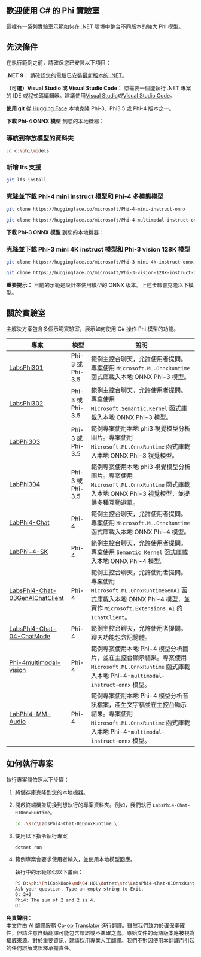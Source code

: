 <!--
CO_OP_TRANSLATOR_METADATA:
{
  "original_hash": "903c509a6d0d1ecce00b849d7f753bdd",
  "translation_date": "2025-07-17T10:32:38+00:00",
  "source_file": "md/04.HOL/dotnet/readme.md",
  "language_code": "hk"
}
-->
## 歡迎使用 C# 的 Phi 實驗室

這裡有一系列實驗室示範如何在 .NET 環境中整合不同版本的強大 Phi 模型。

## 先決條件

在執行範例之前，請確保您已安裝以下項目：

**.NET 9：** 請確認您的電腦已安裝[最新版本的 .NET](https://dotnet.microsoft.com/download/dotnet?WT.mc_id=aiml-137032-kinfeylo)。

**（可選）Visual Studio 或 Visual Studio Code：** 您需要一個能執行 .NET 專案的 IDE 或程式碼編輯器。建議使用[Visual Studio](https://visualstudio.microsoft.com?WT.mc_id=aiml-137032-kinfeylo)或[Visual Studio Code](https://code.visualstudio.com?WT.mc_id=aiml-137032-kinfeylo)。

**使用 git** 從 [Hugging Face](https://huggingface.co/collections/lokinfey/phi-4-family-679c6f234061a1ab60f5547c) 本地克隆 Phi-3、Phi3.5 或 Phi-4 版本之一。

**下載 Phi-4 ONNX 模型** 到您的本地機器：

### 導航到存放模型的資料夾

```bash
cd c:\phi\models
```

### 新增 lfs 支援

```bash
git lfs install 
```

### 克隆並下載 Phi-4 mini instruct 模型和 Phi-4 多模態模型

```bash
git clone https://huggingface.co/microsoft/Phi-4-mini-instruct-onnx

git clone https://huggingface.co/microsoft/Phi-4-multimodal-instruct-onnx
```

**下載 Phi-3 ONNX 模型** 到您的本地機器：

### 克隆並下載 Phi-3 mini 4K instruct 模型和 Phi-3 vision 128K 模型

```bash
git clone https://huggingface.co/microsoft/Phi-3-mini-4k-instruct-onnx

git clone https://huggingface.co/microsoft/Phi-3-vision-128k-instruct-onnx-cpu
```

**重要提示：** 目前的示範是設計來使用模型的 ONNX 版本。上述步驟會克隆以下模型。

## 關於實驗室

主解決方案包含多個示範實驗室，展示如何使用 C# 操作 Phi 模型的功能。

| 專案 | 模型 | 說明 |
| ------------ | -----------| ----------- |
| [LabsPhi301](../../../../../md/04.HOL/dotnet/src/LabsPhi301) | Phi-3 或 Phi-3.5 | 範例主控台聊天，允許使用者提問。專案使用 `Microsoft.ML.OnnxRuntime` 函式庫載入本地 ONNX Phi-3 模型。 |
| [LabsPhi302](../../../../../md/04.HOL/dotnet/src/LabsPhi302) | Phi-3 或 Phi-3.5 | 範例主控台聊天，允許使用者提問。專案使用 `Microsoft.Semantic.Kernel` 函式庫載入本地 ONNX Phi-3 模型。 |
| [LabPhi303](../../../../../md/04.HOL/dotnet/src/LabsPhi303) | Phi-3 或 Phi-3.5 | 範例專案使用本地 phi3 視覺模型分析圖片。專案使用 `Microsoft.ML.OnnxRuntime` 函式庫載入本地 ONNX Phi-3 視覺模型。 |
| [LabPhi304](../../../../../md/04.HOL/dotnet/src/LabsPhi304) | Phi-3 或 Phi-3.5 | 範例專案使用本地 phi3 視覺模型分析圖片。專案使用 `Microsoft.ML.OnnxRuntime` 函式庫載入本地 ONNX Phi-3 視覺模型，並提供多種互動選單。 | 
| [LabPhi4-Chat](../../../../../md/04.HOL/dotnet/src/LabsPhi4-Chat-01OnnxRuntime) | Phi-4 | 範例主控台聊天，允許使用者提問。專案使用 `Microsoft.ML.OnnxRuntime` 函式庫載入本地 ONNX Phi-4 模型。 |
| [LabPhi-4-SK](../../../../../md/04.HOL/dotnet/src/LabsPhi4-Chat-02SK) | Phi-4 | 範例主控台聊天，允許使用者提問。專案使用 `Semantic Kernel` 函式庫載入本地 ONNX Phi-4 模型。 |
| [LabsPhi4-Chat-03GenAIChatClient](../../../../../md/04.HOL/dotnet/src/LabsPhi4-Chat-03GenAIChatClient) | Phi-4 | 範例主控台聊天，允許使用者提問。專案使用 `Microsoft.ML.OnnxRuntimeGenAI` 函式庫載入本地 ONNX Phi-4 模型，並實作 `Microsoft.Extensions.AI` 的 `IChatClient`。 |
| [LabsPhi4-Chat-04-ChatMode](../../../../../md/04.HOL/dotnet/src/LabsPhi4-Chat-04-ChatMode) | Phi-4 | 範例主控台聊天，允許使用者提問。聊天功能包含記憶體。 |
| [Phi-4multimodal-vision](../../../../../md/04.HOL/dotnet/src/LabsPhi4-MultiModal-01Images) | Phi-4 | 範例專案使用本地 Phi-4 模型分析圖片，並在主控台顯示結果。專案使用 `Microsoft.ML.OnnxRuntime` 函式庫載入本地 Phi-4-`multimodal-instruct-onnx` 模型。 |
| [LabPhi4-MM-Audio](../../../../../md/04.HOL/dotnet/src/LabsPhi4-MultiModal-02Audio) | Phi-4 | 範例專案使用本地 Phi-4 模型分析音訊檔案，產生文字稿並在主控台顯示結果。專案使用 `Microsoft.ML.OnnxRuntime` 函式庫載入本地 Phi-4-`multimodal-instruct-onnx` 模型。 |

## 如何執行專案

執行專案請依照以下步驟：

1. 將儲存庫克隆到您的本地機器。

1. 開啟終端機並切換到想執行的專案資料夾。例如，我們執行 `LabsPhi4-Chat-01OnnxRuntime`。

    ```bash
    cd .\src\LabsPhi4-Chat-01OnnxRuntime \
    ```

1. 使用以下指令執行專案

    ```bash
    dotnet run
    ```

1. 範例專案會要求使用者輸入，並使用本地模型回應。

   執行中的示範類似以下畫面：

   ```bash
   PS D:\phi\PhiCookBook\md\04.HOL\dotnet\src\LabsPhi4-Chat-01OnnxRuntime> dotnet run
   Ask your question. Type an empty string to Exit.
   Q: 2+2
   Phi4: The sum of 2 and 2 is 4.
   Q:
   ```

**免責聲明**：  
本文件由 AI 翻譯服務 [Co-op Translator](https://github.com/Azure/co-op-translator) 進行翻譯。雖然我們致力於確保準確性，但請注意自動翻譯可能包含錯誤或不準確之處。原始文件的母語版本應被視為權威來源。對於重要資訊，建議採用專業人工翻譯。我們不對因使用本翻譯而引起的任何誤解或誤釋承擔責任。